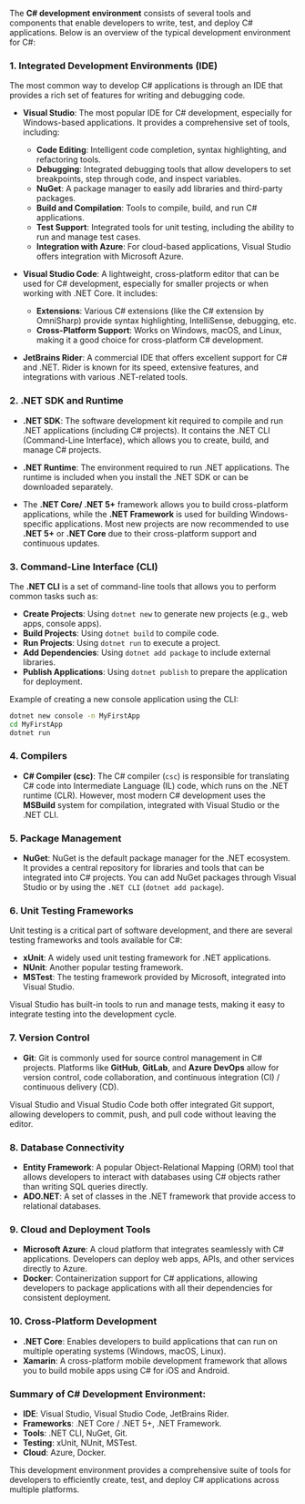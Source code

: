 The **C# development environment** consists of several tools and components that enable developers to write, test, and deploy C# applications. Below is an overview of the typical development environment for C#:

### 1. **Integrated Development Environments (IDE)**
   The most common way to develop C# applications is through an IDE that provides a rich set of features for writing and debugging code.

   - **Visual Studio**: The most popular IDE for C# development, especially for Windows-based applications. It provides a comprehensive set of tools, including:
     - **Code Editing**: Intelligent code completion, syntax highlighting, and refactoring tools.
     - **Debugging**: Integrated debugging tools that allow developers to set breakpoints, step through code, and inspect variables.
     - **NuGet**: A package manager to easily add libraries and third-party packages.
     - **Build and Compilation**: Tools to compile, build, and run C# applications.
     - **Test Support**: Integrated tools for unit testing, including the ability to run and manage test cases.
     - **Integration with Azure**: For cloud-based applications, Visual Studio offers integration with Microsoft Azure.
   
   - **Visual Studio Code**: A lightweight, cross-platform editor that can be used for C# development, especially for smaller projects or when working with .NET Core. It includes:
     - **Extensions**: Various C# extensions (like the C# extension by OmniSharp) provide syntax highlighting, IntelliSense, debugging, etc.
     - **Cross-Platform Support**: Works on Windows, macOS, and Linux, making it a good choice for cross-platform C# development.

   - **JetBrains Rider**: A commercial IDE that offers excellent support for C# and .NET. Rider is known for its speed, extensive features, and integrations with various .NET-related tools.

### 2. **.NET SDK and Runtime**
   - **.NET SDK**: The software development kit required to compile and run .NET applications (including C# projects). It contains the .NET CLI (Command-Line Interface), which allows you to create, build, and manage C# projects.
   - **.NET Runtime**: The environment required to run .NET applications. The runtime is included when you install the .NET SDK or can be downloaded separately.

   - The **.NET Core/ .NET 5+** framework allows you to build cross-platform applications, while the **.NET Framework** is used for building Windows-specific applications. Most new projects are now recommended to use **.NET 5+** or **.NET Core** due to their cross-platform support and continuous updates.

### 3. **Command-Line Interface (CLI)**
   The **.NET CLI** is a set of command-line tools that allows you to perform common tasks such as:
   - **Create Projects**: Using `dotnet new` to generate new projects (e.g., web apps, console apps).
   - **Build Projects**: Using `dotnet build` to compile code.
   - **Run Projects**: Using `dotnet run` to execute a project.
   - **Add Dependencies**: Using `dotnet add package` to include external libraries.
   - **Publish Applications**: Using `dotnet publish` to prepare the application for deployment.

   Example of creating a new console application using the CLI:
   ```bash
   dotnet new console -n MyFirstApp
   cd MyFirstApp
   dotnet run
   ```

### 4. **Compilers**
   - **C# Compiler (csc)**: The C# compiler (`csc`) is responsible for translating C# code into Intermediate Language (IL) code, which runs on the .NET runtime (CLR). However, most modern C# development uses the **MSBuild** system for compilation, integrated with Visual Studio or the .NET CLI.

### 5. **Package Management**
   - **NuGet**: NuGet is the default package manager for the .NET ecosystem. It provides a central repository for libraries and tools that can be integrated into C# projects. You can add NuGet packages through Visual Studio or by using the `.NET CLI` (`dotnet add package`).

### 6. **Unit Testing Frameworks**
   Unit testing is a critical part of software development, and there are several testing frameworks and tools available for C#:
   - **xUnit**: A widely used unit testing framework for .NET applications.
   - **NUnit**: Another popular testing framework.
   - **MSTest**: The testing framework provided by Microsoft, integrated into Visual Studio.
   
   Visual Studio has built-in tools to run and manage tests, making it easy to integrate testing into the development cycle.

### 7. **Version Control**
   - **Git**: Git is commonly used for source control management in C# projects. Platforms like **GitHub**, **GitLab**, and **Azure DevOps** allow for version control, code collaboration, and continuous integration (CI) / continuous delivery (CD).
   
   Visual Studio and Visual Studio Code both offer integrated Git support, allowing developers to commit, push, and pull code without leaving the editor.

### 8. **Database Connectivity**
   - **Entity Framework**: A popular Object-Relational Mapping (ORM) tool that allows developers to interact with databases using C# objects rather than writing SQL queries directly.
   - **ADO.NET**: A set of classes in the .NET framework that provide access to relational databases.

### 9. **Cloud and Deployment Tools**
   - **Microsoft Azure**: A cloud platform that integrates seamlessly with C# applications. Developers can deploy web apps, APIs, and other services directly to Azure.
   - **Docker**: Containerization support for C# applications, allowing developers to package applications with all their dependencies for consistent deployment.

### 10. **Cross-Platform Development**
   - **.NET Core**: Enables developers to build applications that can run on multiple operating systems (Windows, macOS, Linux).
   - **Xamarin**: A cross-platform mobile development framework that allows you to build mobile apps using C# for iOS and Android.

### Summary of C# Development Environment:
- **IDE**: Visual Studio, Visual Studio Code, JetBrains Rider.
- **Frameworks**: .NET Core / .NET 5+, .NET Framework.
- **Tools**: .NET CLI, NuGet, Git.
- **Testing**: xUnit, NUnit, MSTest.
- **Cloud**: Azure, Docker.

This development environment provides a comprehensive suite of tools for developers to efficiently create, test, and deploy C# applications across multiple platforms.
